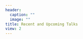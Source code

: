 ```yaml
---
header:
  caption: ""
  image: ""
title: Recent and Upcoming Talks
view: 2
---
```


<style>
body{
text-align: justify}
</style>
